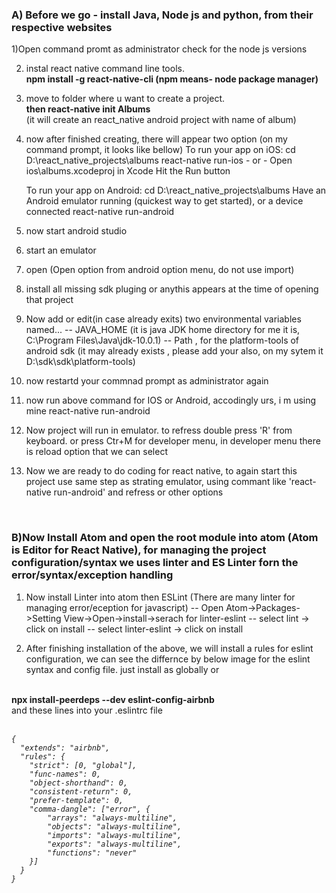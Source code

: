 <H3>A) Before we go - install Java, Node js and python, from their respective websites</H3> 

1)Open command promt as administrator
check for the node js versions

2) instal react native command line tools.
		<br/><b>npm install -g react-native-cli  (npm means- node package manager)</b>
		
3) move to folder where u want to create a project.
	 <br/><b>then react-native init Albums</b>
	<br/>(it will create an react_native android project with name of album)
	
4) now after finished creating, there will appear two option (on my command prompt, it looks like bellow)
	To run your app on iOS:
		cd D:\react_native_projects\albums
		react-native run-ios
		- or -
		Open ios\albums.xcodeproj in Xcode
		Hit the Run button
   
	To run your app on Android:
		cd D:\react_native_projects\albums
		Have an Android emulator running (quickest way to get started), or a device connected
		react-native run-android
		
5) now start android studio
6) start an emulator
7) open (Open option from android option menu, do not use import)
8) install all missing sdk pluging or anythis appears at the time of opening that project
9) Now add or edit(in case already exits) two environmental variables named...
		-- JAVA_HOME (it is java JDK home directory for me it is, C:\Program Files\Java\jdk-10.0.1)
		-- Path , for the platform-tools of android sdk (it may already exists , please add your also, on my sytem it D:\sdk\sdk\platform-tools)
10) now restartd your commnad prompt as administrator again
11) now run above command for IOS or Android, accodingly urs, i m using mine 
		react-native run-android
12) Now project will run in emulator. to refress double press 'R' from keyboard. or press Ctr+M for developer menu, 
in developer menu there is reload option that we can select 
13) Now we are ready to do coding for react native, to again start this project use same step as strating emulator, using commant like 'react-native run-android' and refress or other options 

<br/><H3>B)Now Install Atom and open the root module into atom (Atom is Editor for React Native), for managing the project configuration/syntax we uses linter and ES Linter forn the error/syntax/exception handling</H3> 
1) Now install Linter into atom then ESLint (There are many linter for managing error/eception for javascript)
	-- Open Atom->Packages->Setting View->Open->install->serach for linter-eslint
		-- select lint   -> click on install
		-- select linter-eslint -> click on install
		
2) After finishing installation of the above, we will install a rules for eslint configuration, we can see the differnce by below image for the eslint syntax and config file. just install as globally or 

<br/><b>npx install-peerdeps --dev eslint-config-airbnb</b><br/>
and these lines into your .eslintrc file
<br/></br><i>
```
{
  "extends": "airbnb",
  "rules": {
    "strict": [0, "global"],
    "func-names": 0,
    "object-shorthand": 0,
    "consistent-return": 0,
    "prefer-template": 0,
    "comma-dangle": ["error", {
        "arrays": "always-multiline",
        "objects": "always-multiline",
        "imports": "always-multiline",
        "exports": "always-multiline",
        "functions": "never"
    }]
  }
}
```
</i>

